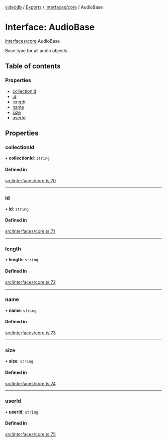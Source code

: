 [videodb](../README.md) / [Exports](../modules.md) / [interfaces/core](../modules/interfaces_core.md) / AudioBase

# Interface: AudioBase

[interfaces/core](../modules/interfaces_core.md).AudioBase

Base type for all audio objects

## Table of contents

### Properties

- [collectionId](interfaces_core.AudioBase.md#collectionid)
- [id](interfaces_core.AudioBase.md#id)
- [length](interfaces_core.AudioBase.md#length)
- [name](interfaces_core.AudioBase.md#name)
- [size](interfaces_core.AudioBase.md#size)
- [userId](interfaces_core.AudioBase.md#userid)

## Properties

### collectionId

• **collectionId**: `string`

#### Defined in

[src/interfaces/core.ts:70](https://github.com/video-db/videodb-node/blob/583396d/src/interfaces/core.ts#L70)

___

### id

• **id**: `string`

#### Defined in

[src/interfaces/core.ts:71](https://github.com/video-db/videodb-node/blob/583396d/src/interfaces/core.ts#L71)

___

### length

• **length**: `string`

#### Defined in

[src/interfaces/core.ts:72](https://github.com/video-db/videodb-node/blob/583396d/src/interfaces/core.ts#L72)

___

### name

• **name**: `string`

#### Defined in

[src/interfaces/core.ts:73](https://github.com/video-db/videodb-node/blob/583396d/src/interfaces/core.ts#L73)

___

### size

• **size**: `string`

#### Defined in

[src/interfaces/core.ts:74](https://github.com/video-db/videodb-node/blob/583396d/src/interfaces/core.ts#L74)

___

### userId

• **userId**: `string`

#### Defined in

[src/interfaces/core.ts:75](https://github.com/video-db/videodb-node/blob/583396d/src/interfaces/core.ts#L75)
